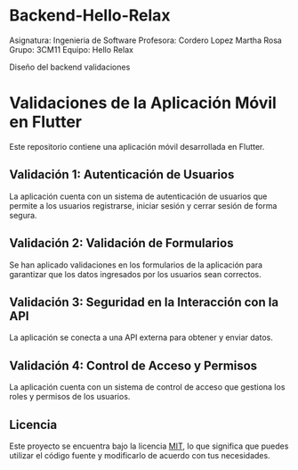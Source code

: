 # Backend-Hello-Relax

Asignatura: Ingenieria de Software
Profesora: Cordero Lopez Martha Rosa
Grupo: 3CM11
Equipo: Hello Relax

Diseño del backend validaciones
# Validaciones de la Aplicación Móvil en Flutter

Este repositorio contiene una aplicación móvil desarrollada en Flutter. 

## Validación 1: Autenticación de Usuarios

La aplicación cuenta con un sistema de autenticación de usuarios que permite a los usuarios registrarse, iniciar sesión y cerrar sesión de forma segura. 

## Validación 2: Validación de Formularios

Se han aplicado validaciones en los formularios de la aplicación para garantizar que los datos ingresados por los usuarios sean correctos.

## Validación 3: Seguridad en la Interacción con la API

La aplicación se conecta a una API externa para obtener y enviar datos. 

## Validación 4: Control de Acceso y Permisos

La aplicación cuenta con un sistema de control de acceso que gestiona los roles y permisos de los usuarios. 


## Licencia

Este proyecto se encuentra bajo la licencia [MIT](LICENSE), lo que significa que puedes utilizar el código fuente y modificarlo de acuerdo con tus necesidades.

